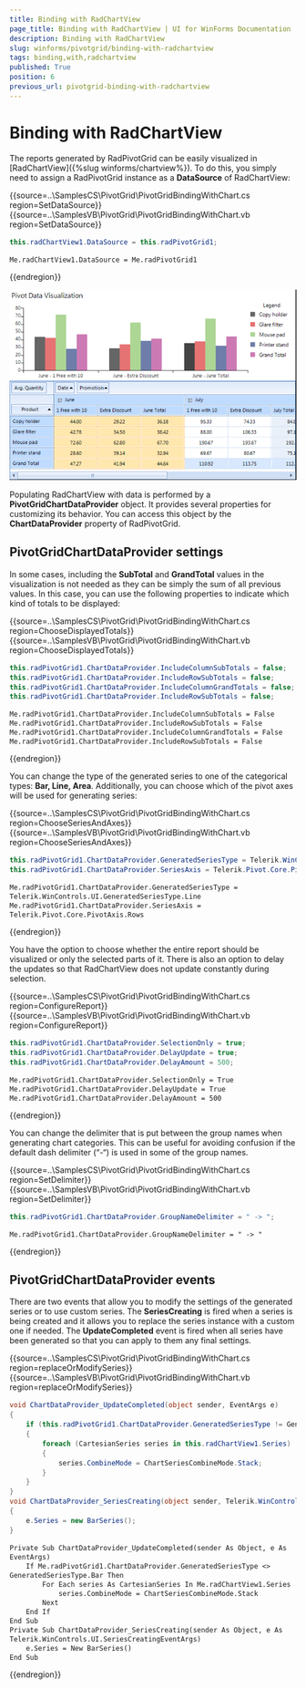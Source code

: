 ```yaml
---
title: Binding with RadChartView
page_title: Binding with RadChartView | UI for WinForms Documentation
description: Binding with RadChartView
slug: winforms/pivotgrid/binding-with-radchartview
tags: binding,with,radchartview
published: True
position: 6
previous_url: pivotgrid-binding-with-radchartview
---
```


# Binding with RadChartView



The reports generated by RadPivotGrid can be easily visualized in [RadChartView]({%slug winforms/chartview%}). To do this, you simply need to assign a RadPivotGrid instance as a __DataSource__ of RadChartView:

{{source=..\SamplesCS\PivotGrid\PivotGridBindingWithChart.cs region=SetDataSource}} 
{{source=..\SamplesVB\PivotGrid\PivotGridBindingWithChart.vb region=SetDataSource}} 

````C#
this.radChartView1.DataSource = this.radPivotGrid1;

````
````VB.NET
Me.radChartView1.DataSource = Me.radPivotGrid1

````

{{endregion}}

![pivotgrid-binding-with-radchartview 001](images/pivotgrid-binding-with-radchartview001.png)

Populating RadChartView with data is performed by a __PivotGridChartDataProvider__ object. It provides several properties for customizing its behavior. You can access this object by the __ChartDataProvider__ property of RadPivotGrid.

## PivotGridChartDataProvider settings

In some cases, including the __SubTotal__ and __GrandTotal__ values in the visualization is not needed as they can be simply the sum of all previous values. In this case, you can use the following properties to indicate which kind of totals to be displayed:

{{source=..\SamplesCS\PivotGrid\PivotGridBindingWithChart.cs region=ChooseDisplayedTotals}} 
{{source=..\SamplesVB\PivotGrid\PivotGridBindingWithChart.vb region=ChooseDisplayedTotals}} 

````C#
this.radPivotGrid1.ChartDataProvider.IncludeColumnSubTotals = false;
this.radPivotGrid1.ChartDataProvider.IncludeRowSubTotals = false;
this.radPivotGrid1.ChartDataProvider.IncludeColumnGrandTotals = false;
this.radPivotGrid1.ChartDataProvider.IncludeRowSubTotals = false;

````
````VB.NET
Me.radPivotGrid1.ChartDataProvider.IncludeColumnSubTotals = False
Me.radPivotGrid1.ChartDataProvider.IncludeRowSubTotals = False
Me.radPivotGrid1.ChartDataProvider.IncludeColumnGrandTotals = False
Me.radPivotGrid1.ChartDataProvider.IncludeRowSubTotals = False

````

{{endregion}}


You can change the type of the generated series to one of the categorical types: __Bar, Line,  Area__. Additionally, you can choose which of the pivot axes will be used for generating series:

{{source=..\SamplesCS\PivotGrid\PivotGridBindingWithChart.cs region=ChooseSeriesAndAxes}} 
{{source=..\SamplesVB\PivotGrid\PivotGridBindingWithChart.vb region=ChooseSeriesAndAxes}} 

````C#
this.radPivotGrid1.ChartDataProvider.GeneratedSeriesType = Telerik.WinControls.UI.GeneratedSeriesType.Line;
this.radPivotGrid1.ChartDataProvider.SeriesAxis = Telerik.Pivot.Core.PivotAxis.Rows;

````
````VB.NET
Me.radPivotGrid1.ChartDataProvider.GeneratedSeriesType = Telerik.WinControls.UI.GeneratedSeriesType.Line
Me.radPivotGrid1.ChartDataProvider.SeriesAxis = Telerik.Pivot.Core.PivotAxis.Rows

````

{{endregion}}

You have the option to choose whether the entire report should be visualized or only the selected parts of it. There is also an option to delay the updates so that RadChartView does not update constantly during selection.

{{source=..\SamplesCS\PivotGrid\PivotGridBindingWithChart.cs region=ConfigureReport}} 
{{source=..\SamplesVB\PivotGrid\PivotGridBindingWithChart.vb region=ConfigureReport}} 

````C#
this.radPivotGrid1.ChartDataProvider.SelectionOnly = true;
this.radPivotGrid1.ChartDataProvider.DelayUpdate = true;
this.radPivotGrid1.ChartDataProvider.DelayAmount = 500;

````
````VB.NET
Me.radPivotGrid1.ChartDataProvider.SelectionOnly = True
Me.radPivotGrid1.ChartDataProvider.DelayUpdate = True
Me.radPivotGrid1.ChartDataProvider.DelayAmount = 500

````

{{endregion}}

You can change the delimiter that is put between the group names when generating chart categories. This can be useful for avoiding confusion if the default dash delimiter (“-“) is used in some of the group names.

{{source=..\SamplesCS\PivotGrid\PivotGridBindingWithChart.cs region=SetDelimiter}} 
{{source=..\SamplesVB\PivotGrid\PivotGridBindingWithChart.vb region=SetDelimiter}} 

````C#
this.radPivotGrid1.ChartDataProvider.GroupNameDelimiter = " -> ";

````
````VB.NET
Me.radPivotGrid1.ChartDataProvider.GroupNameDelimiter = " -> "

````

{{endregion}}

## PivotGridChartDataProvider events

There are two events that allow you to modify the settings of the generated series or to use custom series. The __SeriesCreating__ is fired when a series is being created and it allows you to replace the series instance with a custom one if needed. The __UpdateCompleted__ event is fired when all series have been generated so that you can apply to them any final settings.

{{source=..\SamplesCS\PivotGrid\PivotGridBindingWithChart.cs region=replaceOrModifySeries}} 
{{source=..\SamplesVB\PivotGrid\PivotGridBindingWithChart.vb region=replaceOrModifySeries}} 

````C#
void ChartDataProvider_UpdateCompleted(object sender, EventArgs e)
{
    if (this.radPivotGrid1.ChartDataProvider.GeneratedSeriesType != GeneratedSeriesType.Bar)
    {
        foreach (CartesianSeries series in this.radChartView1.Series)
        {
            series.CombineMode = ChartSeriesCombineMode.Stack;
        }
    }
}
void ChartDataProvider_SeriesCreating(object sender, Telerik.WinControls.UI.SeriesCreatingEventArgs e)
{
    e.Series = new BarSeries();
}

````
````VB.NET
Private Sub ChartDataProvider_UpdateCompleted(sender As Object, e As EventArgs)
    If Me.radPivotGrid1.ChartDataProvider.GeneratedSeriesType <> GeneratedSeriesType.Bar Then
        For Each series As CartesianSeries In Me.radChartView1.Series
            series.CombineMode = ChartSeriesCombineMode.Stack
        Next
    End If
End Sub
Private Sub ChartDataProvider_SeriesCreating(sender As Object, e As Telerik.WinControls.UI.SeriesCreatingEventArgs)
    e.Series = New BarSeries()
End Sub

````

{{endregion}}